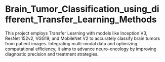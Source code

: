 # Brain_Tumor_Classification_using_different_Transfer_Learning_Methods
This project employs Transfer Learning with models like Inception V3, ResNet 152v2, VGG19, and MobileNet V2 to accurately classify brain tumors from patient images. Integrating multi-modal data and optimizing computational efficiency, it aims to advance neuro-oncology by improving diagnostic precision and treatment strategies.
